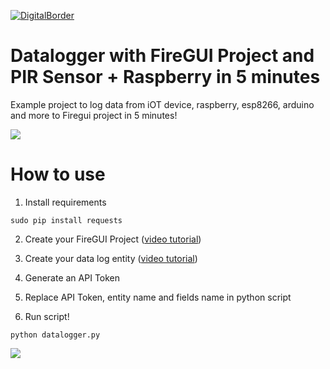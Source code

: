 <a href="https://www.digitalborder.net"><img src="http://digitalborder.net/wp-content/uploads/2016/10/cropped-digital-border-150x150.png" title="DigitalBorder" alt="DigitalBorder"></a>

# Datalogger with FireGUI Project and PIR Sensor + Raspberry in 5 minutes

Example project to log data from iOT device, raspberry, esp8266, arduino and more to Firegui project in 5 minutes!

<a href="https://youtu.be/QQnwSwtOlRA" target="_blank">
<img src="https://personal-kanban-board.firegui.com/images/codecanyon/youtube.png" />
</a>

# How to use
1. Install requirements

```shell
sudo pip install requests
```

2. Create your FireGUI Project (<a href="https://youtu.be/QQnwSwtOlRA">video tutorial</a>)

3. Create your data log entity (<a href="https://youtu.be/QQnwSwtOlRA">video tutorial</a>)

4. Generate an API Token

5. Replace API Token, entity name and fields name in python script

6. Run script!

```shell
python datalogger.py
```
<img src="http://g.recordit.co/8Bn4WYIcET.gif" />
